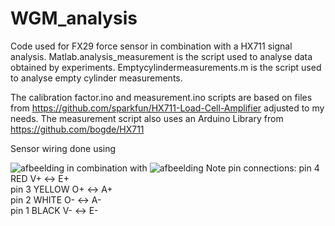 # WGM_analysis
Code used for FX29 force sensor in combination with a HX711 signal analysis.
Matlab.analysis_measurement is the script used to analyse data obtained by experiments.
Emptycylindermeasurements.m is the script used to analyse empty cylinder measurements.

The calibration factor.ino and measurement.ino scripts are based on files from https://github.com/sparkfun/HX711-Load-Cell-Amplifier adjusted to my needs.
The measurement script also uses an Arduino Library from https://github.com/bogde/HX711


Sensor wiring done using

![afbeelding](https://user-images.githubusercontent.com/86842299/233704644-0c4485a1-62b6-446e-be6a-27b020ff1eb8.png)
in combination with
![afbeelding](https://user-images.githubusercontent.com/86842299/233705583-2846db87-6482-4d15-a2f8-6ccb201f83d1.png)
Note pin connections:
pin 4 RED        V+ <->  E+  
pin 3 YELLOW     O+ <->  A+  
pin 2 WHITE      O- <->  A-  
pin 1 BLACK      V- <->  E-  

